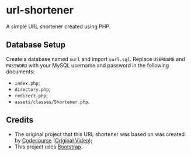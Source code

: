 # url-shortener
A simple URL shortener created using PHP.

## Database Setup
Create a database named `surl` and import `surl.sql`. Replace `USERNAME` and `PASSWORD` with your MySQL username and password in the following documents: 
* `index.php`;
* `directory.php`;
* `redirect.php`;
* `assets/classes/Shortener.php`.

## Credits
- The original project that this URL shortener was based on was created by [Codecourse](https://www.youtube.com/channel/UCpOIUW62tnJTtpWFABxWZ8g) ([Original Video](https://www.youtube.com/watch?v=QN2VXBNujRs));
- This project uses [Bootstrap](https://getbootstrap.com).